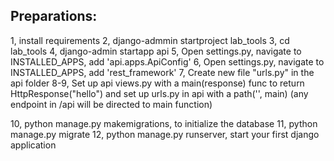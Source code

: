 Preparations:
-------------

1, install requirements
2, django-admmin startproject lab_tools <name of the project>
3, cd lab_tools
4, django-admin startapp api
5, Open settings.py, navigate to INSTALLED_APPS, add 'api.apps.ApiConfig'
6, Open settings.py, navigate to INSTALLED_APPS, add 'rest_framework'
7, Create new file "urls.py" in the api folder
8-9, Set up api views.py with a main(response) func to return HttpResponse("hello") and set up urls.py in api with a path('', main) (any endpoint in /api will be directed to main function)

10, python manage.py makemigrations, to initialize the database
11, python manage.py migrate
12, python manage.py runserver, start your first django application


